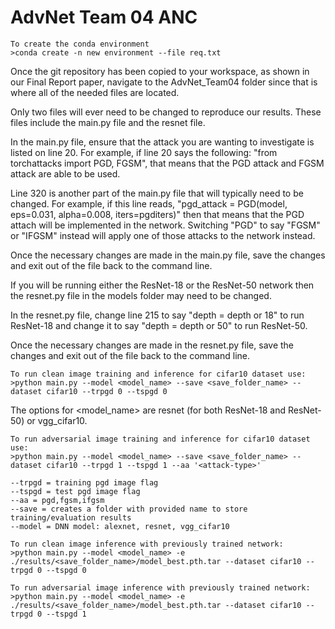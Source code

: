 # AdvNet Team 04 ANC 

```                                                                                                                 
To create the conda environment                                                 
>conda create -n new environment --file req.txt                                 
```          
Once the git repository has been copied to your workspace, as shown in our Final Report paper, navigate to the AdvNet_Team04 folder since that is where all of the needed files are located.

Only two files will ever need to be changed to reproduce our results. These files include the main.py file and the resnet file.

In the main.py file, ensure that the attack you are wanting to investigate is listed on line 20. For example, if line 20 says the following: "from torchattacks import PGD, FGSM", that means that the PGD attack and FGSM attack are able to be used.

Line 320 is another part of the main.py file that will typically need to be changed. For example, if this line reads, "pgd_attack = PGD(model, eps=0.031, alpha=0.008, iters=pgditers)" then that means that the PGD attach will be implemented in the network. Switching "PGD" to say "FGSM" or "IFGSM" instead will apply one of those attacks to the network instead.

Once the necessary changes are made in the main.py file, save the changes and exit out of the file back to the command line. 

If you will be running either the ResNet-18 or the ResNet-50 network then the resnet.py file in the models folder may need to be changed.

In the resnet.py file, change line 215 to say "depth = depth or 18" to run ResNet-18 and change it to say "depth = depth or 50" to run ResNet-50.

Once the necessary changes are made in the resnet.py file, save the changes and exit out of the file back to the command line.
```
To run clean image training and inference for cifar10 dataset use: 
>python main.py --model <model_name> --save <save_folder_name> --dataset cifar10 --trpgd 0 --tspgd 0
```
The options for <model_name> are resnet (for both ResNet-18 and ResNet-50) or vgg_cifar10.

```
To run adversarial image training and inference for cifar10 dataset use: 
>python main.py --model <model_name> --save <save_folder_name> --dataset cifar10 --trpgd 1 --tspgd 1 --aa '<attack-type>'
```
```
--trpgd = training pgd image flag
--tspgd = test pgd image flag
--aa = pgd,fgsm,ifgsm
--save = creates a folder with provided name to store training/evaluation results
--model = DNN model: alexnet, resnet, vgg_cifar10
```

```
To run clean image inference with previously trained network: 
>python main.py --model <model_name> -e ./results/<save_folder_name>/model_best.pth.tar --dataset cifar10 --trpgd 0 --tspgd 0
```

```
To run adversarial image inference with previously trained network: 
>python main.py --model <model_name> -e ./results/<save_folder_name>/model_best.pth.tar --dataset cifar10 --trpgd 0 --tspgd 1
```
